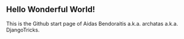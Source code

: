 ## Hello Wonderful World!

This is the Github start page of Aidas Bendoraitis a.k.a. archatas a.k.a. DjangoTricks.
